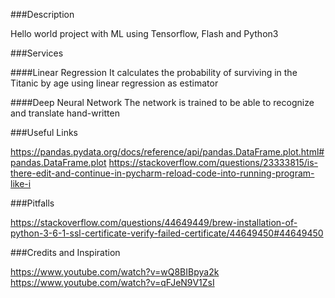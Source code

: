 ###Description

Hello world project with ML using Tensorflow, Flash and Python3

###Services

####Linear Regression
It calculates the probability of surviving in the Titanic by age using linear regression as estimator

####Deep Neural Network
The network is trained to be able to recognize and translate hand-written

###Useful Links

https://pandas.pydata.org/docs/reference/api/pandas.DataFrame.plot.html#pandas.DataFrame.plot
https://stackoverflow.com/questions/23333815/is-there-edit-and-continue-in-pycharm-reload-code-into-running-program-like-i

###Pitfalls

https://stackoverflow.com/questions/44649449/brew-installation-of-python-3-6-1-ssl-certificate-verify-failed-certificate/44649450#44649450

###Credits and Inspiration

https://www.youtube.com/watch?v=wQ8BIBpya2k
https://www.youtube.com/watch?v=qFJeN9V1ZsI